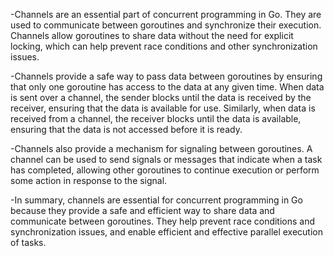 -Channels are an essential part of concurrent programming in Go. They are used to communicate between goroutines and synchronize their execution. Channels allow goroutines to share data without the need for explicit locking, which can help prevent race conditions and other synchronization issues.

-Channels provide a safe way to pass data between goroutines by ensuring that only one goroutine has access to the data at any given time. When data is sent over a channel, the sender blocks until the data is received by the receiver, ensuring that the data is available for use. Similarly, when data is received from a channel, the receiver blocks until the data is available, ensuring that the data is not accessed before it is ready.

-Channels also provide a mechanism for signaling between goroutines. A channel can be used to send signals or messages that indicate when a task has completed, allowing other goroutines to continue execution or perform some action in response to the signal.

-In summary, channels are essential for concurrent programming in Go because they provide a safe and efficient way to share data and communicate between goroutines. They help prevent race conditions and synchronization issues, and enable efficient and effective parallel execution of tasks.